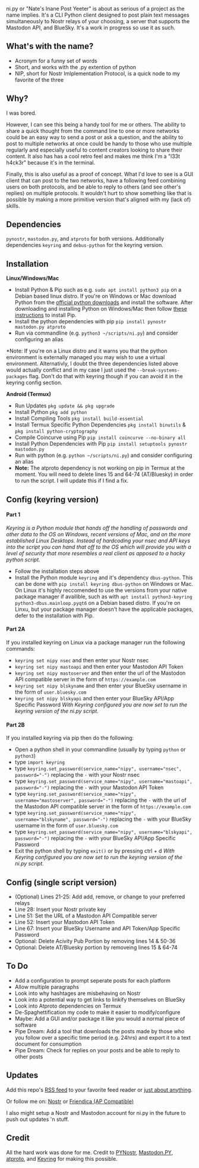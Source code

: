 ni.py or "Nate's Inane Post Yeeter" is about as serious of a project as the name implies. It's a CLI Python client designed to post plain text messages simultaneously to Nostr relays of your choosing, a server that supports the Mastodon API, and BlueSky. It's a work in progress so use it as such.

## What's with the name?
* Acronym for a funny set of words
* Short, and works with the .py extention of python
* NIP, short for Nostr Imlplementation Protocol, is a quick node to my favorite of the three

## Why?
I was bored.

However, I can see this being a handy tool for me or others. The ability to share a quick thought from the command line to one or more networks could be an easy way to send a post or ask a question, and the ability to post to multiple networks at once could be handy to those who use multiple regularly and especially useful to content creators looking to share their content. It also has has a cool retro feel and makes me think I'm a "l33t h4ck3r" because it's in the terminal.

Finally, this is also useful as a proof of concept. What I'd love to see is a GUI client that can post to the two networks, have a following feed combining users on both protocols, and be able to reply to others (and see other's replies) on multiple protocols. It wouldn't hurt to show something like that is possible by making a more primitive version that's aligned with my (lack of) skills.


## Dependencies
`pynostr`, `mastodon.py`, and `atproto` for both versions. Additionally dependencies `keyring` and `debus-python` for the keyring version.

## Installation
**Linux/Windows/Mac**
* Install Python & Pip such as e.g. `sudo apt install python3 pip` on a Debian based linux distro. If you're on Windows or Mac download Python from the [official python downloads](https://www.python.org/downloads/) and install the software. After downloading and installing Python on Windows/Mac then follow [these instructions](https://pip.pypa.io/en/stable/installation/) to install Pip.
* Install the python dependencies with pip `pip install pynostr mastodon.py atproto`
* Run via commandline (e.g. `python3 ~/scripts/ni.py`) and consider configuring an alias

*Note: If you're on a Linux distro and it warns you that the python environment is externally managed you may wish to use a virtual environment. Alternativly, I doubt the three dependencies listed above would actually conflict and in my case I just used the  `--break-systems-packages` flag. Don't do that with keyring though if you can avoid it in the keyring config section.

**Android (Termux)**
* Run Updates `pkg update && pkg upgrade`
* Install Python `pkg add python`
* Install Compiling Tools `pkg install build-essential`
* Install Termux Specific Python Dependencies `pkg install binutils` & `pkg install python-cryptography`
* Compile Coincurve using Pip `pip install coincurve --no-binary all`
* Install Python Dependencies with Pip `pip install setuptools pynostr mastodon.py`
* Run with python (e.g. `python ~/scripts/ni.py`) and consider configuring an alias
* **Note:** The atproto dependency is not working on pip in Termux at the moment. You will need to delete lines 15 and 64-74 (AT/Bluesky) in order to run the script. I will update this if I find a fix.

## Config (keyring version)

#### Part 1
*Keyring is a Python module that hands off the handling of passwords and other data to the OS on Windows, recent versions of Mac, and on the more established Linux Desktops. Instead of hardcoding your nsec and API keys into the script you can hand that off to the OS which will provide you with a level of security that more resembles a real client as apposed to a hacky python script.*
* Follow the installation steps above
* Install the Python module `keyring` and it's dependency `dbus-python`. This can be done with `pip install keyring dbus-python` on Windows or Mac. On Linux it's highly reccomended to use the versions from your native package manager if availible, such as with `apt install python3-keyring python3-dbus.mainloop.pyqt6` on a Debian based distro. If you're on Linxu, but your package manager doesn't have the applicable packages, defer to the installation with Pip.

#### Part 2A
If you installed keyring on Linux via a package manager run the following commands:
* `keyring set nipy nsec` and then enter your Nostr nsec
* `keyring set nipy mastoapi` and then enter your Mastodon API Token
* `keyring set nipy mastoserver` and then enter the url of the Mastodon API compatible server in the form of `https://example.com`
* `keyring set nipy blskyname` and then enter your BlueSky username in the form of `user.bluesky.com`
* `keyring set nipy blskyapi` and then enter your BlueSky API/App Specific Password
*With Keyring configured you are now set to run the keyring version of the ni.py script.*

#### Part 2B
If you installed keyring via pip then do the following:
* Open a python shell in your commandline (usually by typing `python` or `python3`)
* type `import keyring`
* type `keyring.set_password(service_name="nipy", username="nsec", password="-")` replacing the `-` with your Nostr nsec
* type `keyring.set_password(service_name="nipy", username="mastoapi", password="-")` replacing the `-` with your Mastodon API Token
* type `keyring.set_password(service_name="nipy", username="mastoserver", password="-")` replacing the `-` with the url of the Mastodon API compatible server in the form of `https://example.com`
* type `keyring.set_password(service_name="nipy", username="blskyname", password="-")` replacing the `-` with your BlueSky username in the form of `user.bluesky.com`
* type `keyring.set_password(service_name="nipy", username="blskyapi", password="-")` replacing the `-` with your BlueSky API/App Specific Password
* Exit the python shell by typing `exit()` or by pressing ctrl + d
*With Keyring configured you are now set to run the keyring version of the ni.py script.*

## Config (single script version)
* (Optional) Lines 21-25: Add add, remove, or change to your preferred relays
* Line 28: Insert your Nostr private key
* Line 51: Set the URL of a Mastodon API Compatible server
* Line 52: Insert your Mastodon API Token
* Line 67: Insert your BlueSky Username and API Token/App Specific Password
* Optional: Delete Acivity Pub Portion by removing lines 14 & 50-36
* Optional: Delete AT/Bluesky portion by removeing lines 15 & 64-74

## To Do
* Add a configuration to prompt seperate posts for each platform
* Allow multiple paragraphs
* Look into why hashtages are misbehaving on Nostr
* Look into a potential way to get links to linkify themselves on BlueSky
* Look into Atproto dependencies on Termux
* De-Spaghettification my code to make it easier to modify/configure
* Maybe: Add a GUI and/or package it like you would a normal piece of software
* Pipe Dream: Add a tool that downloads the posts made by those who you follow over a specific time period (e.g. 24hrs) and export it to a text document for consumption
* Pipe Dream: Check for replies on your posts and be able to reply to other posts

## Updates
Add this repo's [RSS feed](https://github.com/0n4t3/nipy/releases.atom) to your favorite feed reader or [just about anything](https://followanything.dns7.top/). 

Or follow me on:
[Nostr](https://njump.me/npub1jy90jpcdl447ae3lp4924s65khdpvnttkg7fepmvmafycusyueksrvllx9) or [Friendica (AP Compatible)](https://nerdica.net/profile/nate0)

I also might setup a Nostr and Mastodon account for ni.py in the future to push out updates 'n stuff.

## Credit
All the hard work was done for me. Credit to [PYNostr](https://github.com/holgern/pynostr), [Mastodon.PY](https://github.com/halcy/Mastodon.py), [atproto](https://atproto.blue/en/latest/), and [Keyring](https://pypi.org/project/keyring/) for making this possible.

